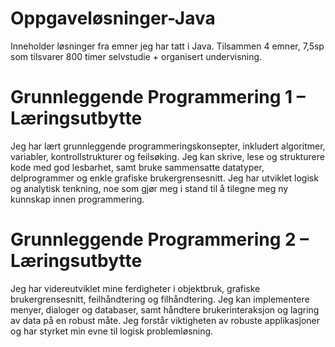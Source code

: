 # Oppgaveløsninger-Java 
Inneholder  løsninger fra emner jeg har tatt i Java. Tilsammen 4 emner, 7,5sp som tilsvarer 800 timer selvstudie + organisert undervisning.

# Grunnleggende Programmering 1 – Læringsutbytte
Jeg har lært grunnleggende programmeringskonsepter, inkludert algoritmer, variabler, kontrollstrukturer og feilsøking. Jeg kan skrive, lese og strukturere kode med god lesbarhet, samt bruke sammensatte datatyper, delprogrammer og enkle grafiske brukergrensesnitt. Jeg har utviklet logisk og analytisk tenkning, noe som gjør meg i stand til å tilegne meg ny kunnskap innen programmering.

# Grunnleggende Programmering 2 – Læringsutbytte
Jeg har videreutviklet mine ferdigheter i objektbruk, grafiske brukergrensesnitt, feilhåndtering og filhåndtering. Jeg kan implementere menyer, dialoger og databaser, samt håndtere brukerinteraksjon og lagring av data på en robust måte. Jeg forstår viktigheten av robuste applikasjoner og har styrket min evne til logisk problemløsning.
